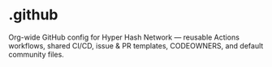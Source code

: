 # .github
Org-wide GitHub config for Hyper Hash Network — reusable Actions workflows, shared CI/CD, issue &amp; PR templates, CODEOWNERS, and default community files.
